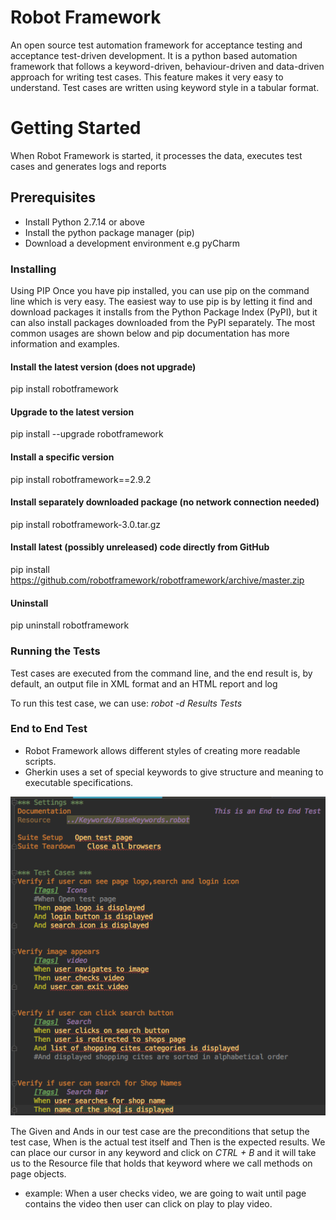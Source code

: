 # Robot Framework

An open source test automation framework for acceptance testing and acceptance test-driven development. It is a python based automation framework that follows a keyword-driven, behaviour-driven and data-driven approach for writing test cases. This feature makes it very easy to understand. Test cases are written using keyword style in a tabular format. 

# Getting Started

When Robot Framework is started, it processes the data, executes test cases and generates logs and reports

## Prerequisites

* Install Python 2.7.14 or above
* Install the python package manager (pip)
* Download a development environment e.g pyCharm

### Installing

Using PIP
Once you have pip installed, you can use pip on the command line which is very easy. The easiest way to use pip is by letting it find and download packages it installs from the Python Package Index (PyPI), but it can also install packages downloaded from the PyPI separately. The most common usages are shown below and pip documentation has more information and examples.

#### Install the latest version (does not upgrade)
pip install robotframework

#### Upgrade to the latest version
pip install --upgrade robotframework

#### Install a specific version
pip install robotframework==2.9.2

#### Install separately downloaded package (no network connection needed)
pip install robotframework-3.0.tar.gz

#### Install latest (possibly unreleased) code directly from GitHub
pip install https://github.com/robotframework/robotframework/archive/master.zip

#### Uninstall
pip uninstall robotframework

### Running the Tests

 Test cases are executed from the command line, and the end result is, by default, an output file in XML format and an HTML report and log
 
 To run this test case, we can use: *robot -d Results Tests*

### End to End Test

  * Robot Framework allows different styles of creating more readable scripts. 
  * Gherkin uses a set of special keywords to give structure and meaning to executable specifications. 
   
![](image.png)

The Given and Ands in our test case are the preconditions that setup the test case, When is the actual test itself and Then is the expected results. 
We can place our cursor in any keyword and click on *CTRL + B* and it will take us to the Resource file that holds that keyword where we call methods on page objects.

  * example: When a user checks video, we are going to wait until page contains the video then user can click on play to play video.
